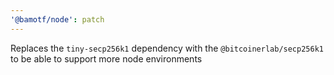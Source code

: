 ```yaml
---
'@bamotf/node': patch
---
```


Replaces the `tiny-secp256k1` dependency with the `@bitcoinerlab/secp256k1` to
be able to support more node environments
